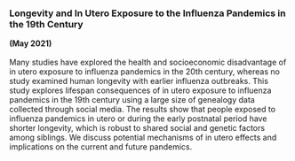 ### Longevity and In Utero Exposure to the Influenza Pandemics in the 19th Century
**(May 2021)**
<br>
<br>
Many studies have explored the health and socioeconomic disadvantage of in utero exposure to influenza pandemics in the 20th century, whereas no study examined human longevity with earlier influenza outbreaks. This study explores lifespan consequences of in utero exposure to influenza pandemics in the 19th century using a large size of genealogy data collected through social media. The results show that people exposed to influenza pandemics in utero or during the early postnatal period have shorter longevity, which is robust to shared social and genetic factors among siblings. We discuss potential mechanisms of in utero effects and implications on the current and future pandemics.

